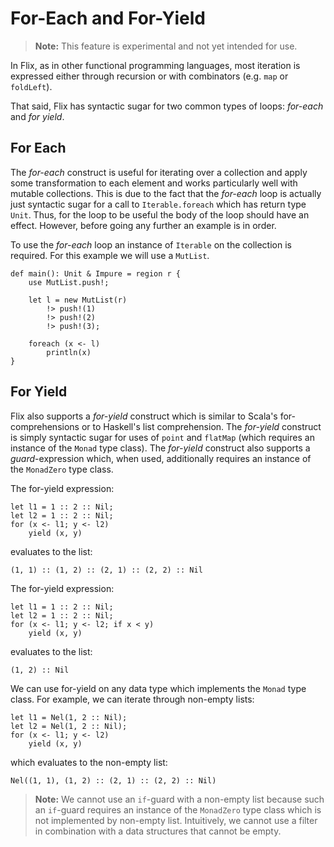 # For-Each and For-Yield

> **Note:** This feature is experimental and not yet intended for use.

In Flix, as in other functional programming languages, most iteration is expressed either through recursion or with combinators (e.g. `map` or `foldLeft`).

That said, Flix has syntactic sugar for two common types of loops: _for-each_ and _for yield_.

## For Each

The _for-each_ construct is useful for iterating over a collection
and apply some transformation to each element and works particularly
well with mutable collections.
This is due to the fact that the _for-each_ loop is actually just
syntactic sugar for a call to `Iterable.foreach` which has return
type `Unit`.
Thus, for the loop to be useful the body of the loop should have an effect.
However, before going any further an example is in order.

To use the _for-each_ loop an instance of `Iterable` on the collection is required.
For this example we will use a `MutList`.

```flix
def main(): Unit & Impure = region r {
    use MutList.push!;

    let l = new MutList(r)
        !> push!(1)
        !> push!(2)
        !> push!(3);

    foreach (x <- l)
        println(x)
}
```

## For Yield

Flix also supports a _for-yield_ construct which is similar to Scala's for-comprehensions
or to Haskell's list comprehension. The _for-yield_ construct is simply syntactic sugar
for uses of `point` and `flatMap` (which requires an instance of the `Monad` type class).
The _for-yield_ construct also supports a _guard_-expression which, when used,
additionally requires an instance of the `MonadZero` type class.

The for-yield expression:

```flix
let l1 = 1 :: 2 :: Nil;
let l2 = 1 :: 2 :: Nil;
for (x <- l1; y <- l2)
    yield (x, y)
```

evaluates to the list:

```
(1, 1) :: (1, 2) :: (2, 1) :: (2, 2) :: Nil
```

The for-yield expression:

```flix
let l1 = 1 :: 2 :: Nil;
let l2 = 1 :: 2 :: Nil;
for (x <- l1; y <- l2; if x < y)
    yield (x, y)
```

evaluates to the list:

```
(1, 2) :: Nil
```

We can use for-yield on any data type which implements the `Monad` type class. For example, we can iterate through non-empty lists:

```flix
let l1 = Nel(1, 2 :: Nil);
let l2 = Nel(1, 2 :: Nil);
for (x <- l1; y <- l2)
    yield (x, y)
```

which evaluates to the non-empty list:

```
Nel((1, 1), (1, 2) :: (2, 1) :: (2, 2) :: Nil)
```

> **Note:** We cannot use an `if`-guard with a non-empty list because such an `if`-guard requires an instance of the `MonadZero` type class which is not implemented by non-empty list. Intuitively, we cannot use a filter in combination with a data structures that cannot be empty.

